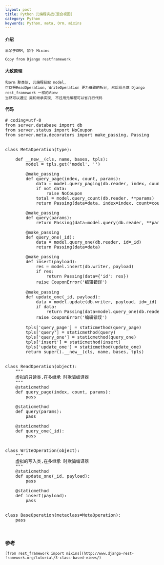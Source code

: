 ```yaml
---
layout: post
title: Python 元编程实战(混合视图)
category: Python
keywords: Python, meta, Orm, mixins
---
```


#### 介绍

	半吊子ORM, 加个 Mixins

    Copy from Django restframework

#### 大致原理

    和orm 那类似, 元编程获取 model,
    可以把ReadOperation, WriteOperation 更为细致的拆分, 然后组合成 Django rest_framework 一样的View
    当然可以通过 类和继承实现, 不过用元编程可以省几行代码


#### 代码

<pre class="prettyprint linenums">
# coding=utf-8
from server.database import db
from server.status import NoCoupon
from server.meta.decorators import make_passing, Passing


class MetaOperation(type):

    def __new__(cls, name, bases, tpls):
        model = tpls.get('model', '')

        @make_passing
        def query_page(index, count, params):
            data = model.query_paging(db.reader, index, count, 'id desc', **params)
            if not data:
                raise NoCoupon
            total = model.query_count(db.reader, **params)
            return Passing(data=data, index=index, count=count, total=total)

        @make_passing
        def query(params):
            return Passing(data=model.query(db.reader, **params))

        @make_passing
        def query_one(_id):
            data = model.query_one(db.reader, id=_id)
            return Passing(data=data)

        @make_passing
        def insert(payload):
            res = model.insert(db.writer, payload)
            if res:
                return Passing(data={'id': res})
            raise CouponError('编辑错误')

        @make_passing
        def update_one(_id, payload):
            data = model.update(db.writer, payload, id=_id)
            if data:
                return Passing(data=model.query_one(db.reader, id=_id))
            raise CouponError('编辑错误')

        tpls['query_page'] = staticmethod(query_page)
        tpls['query'] = staticmethod(query)
        tpls['query_one'] = staticmethod(query_one)
        tpls['insert'] = staticmethod(insert)
        tpls['update_one'] = staticmethod(update_one)
        return super().__new__(cls, name, bases, tpls)


class ReadOperation(object):
    """
    虚拟的只读类,在多继承 时欺骗编译器
    """
    @staticmethod
    def query_page(index, count, params):
        pass

    @staticmethod
    def query(params):
        pass

    @staticmethod
    def query_one(_id):
        pass


class WriteOperation(object):
    """
    虚拟的写入类,在多继承 时欺骗编译器
    """
    @staticmethod
    def update_one(_id, payload):
        pass

    @staticmethod
    def insert(payload):
        pass


class BaseOperation(metaclass=MetaOperation):
    pass


</pre>

### 参考

    [from rest_framework import mixins](http://www.django-rest-framework.org/tutorial/3-class-based-views/)
